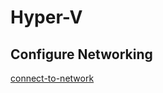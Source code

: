 # Hyper-V

## Configure Networking

[connect-to-network](https://docs.microsoft.com/en-us/virtualization/hyper-v-on-windows/quick-start/connect-to-network)
